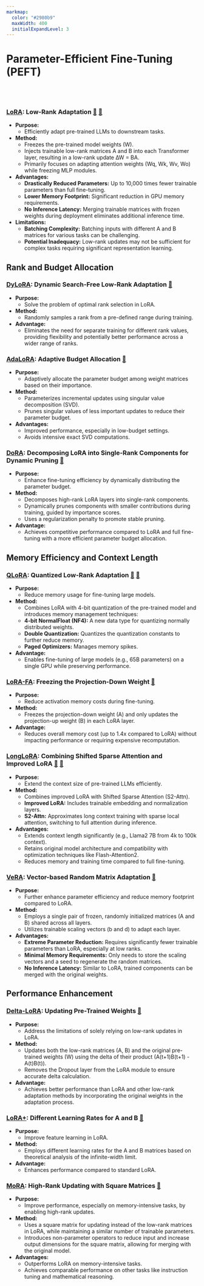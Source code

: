 ```yaml
---
markmap:
  color: "#2980b9"
  maxWidth: 400
  initialExpandLevel: 3
---
```


# Parameter-Efficient Fine-Tuning (PEFT)

## &nbsp;
### [LoRA](https://arxiv.org/abs/2106.09685): Low-Rank Adaptation [📑](https://ritvik19.medium.com/papers-explained-lora-a48359cecbfa) [📑](https://ritvik19.medium.com/papers-explained-review-06-parameter-efficient-finetuning-6934fafa74e5#05fa)

* **Purpose:** 
    * Efficiently adapt pre-trained LLMs to downstream tasks.
* **Method:** 
    * Freezes the pre-trained model weights (W).
    * Injects trainable low-rank matrices A and B into each Transformer layer, resulting in a low-rank update ∆W = BA.
    * Primarily focuses on adapting attention weights (Wq, Wk, Wv, Wo) while freezing MLP modules.
* **Advantages:**
    * **Drastically Reduced Parameters:** Up to 10,000 times fewer trainable parameters than full fine-tuning.
    * **Lower Memory Footprint:** Significant reduction in GPU memory requirements.
    * **No Inference Latency:** Merging trainable matrices with frozen weights during deployment eliminates additional inference time.
* **Limitations:**
    * **Batching Complexity:** Batching inputs with different A and B matrices for various tasks can be challenging.
    * **Potential Inadequacy:** Low-rank updates may not be sufficient for complex tasks requiring significant representation learning.

## Rank and Budget Allocation

### [DyLoRA](https://arxiv.org/abs/2210.07558): Dynamic Search-Free Low-Rank Adaptation [📑](https://ritvik19.medium.com/papers-explained-review-06-parameter-efficient-finetuning-6934fafa74e5#7fb6)
* **Purpose:** 
    * Solve the problem of optimal rank selection in LoRA.
* **Method:** 
    * Randomly samples a rank from a pre-defined range during training.
* **Advantage:** 
    * Eliminates the need for separate training for different rank values, providing flexibility and potentially better performance across a wider range of ranks.

### [AdaLoRA](https://arxiv.org/abs/2303.10512): Adaptive Budget Allocation [📑](https://ritvik19.medium.com/papers-explained-review-06-parameter-efficient-finetuning-6934fafa74e5#620f)
* **Purpose:** 
    * Adaptively allocate the parameter budget among weight matrices based on their importance. 
* **Method:** 
    * Parameterizes incremental updates using singular value decomposition (SVD).
    * Prunes singular values of less important updates to reduce their parameter budget.
* **Advantages:**
    * Improved performance, especially in low-budget settings.
    * Avoids intensive exact SVD computations.

### [DoRA](https://arxiv.org/abs/2402.09353): Decomposing LoRA into Single-Rank Components for Dynamic Pruning [📑](https://ritvik19.medium.com/papers-explained-review-06-parameter-efficient-finetuning-6934fafa74e5#028e)
* **Purpose:**  
    * Enhance fine-tuning efficiency by dynamically distributing the parameter budget.
* **Method:**
    * Decomposes high-rank LoRA layers into single-rank components.
    * Dynamically prunes components with smaller contributions during training, guided by importance scores.
    * Uses a regularization penalty to promote stable pruning.
* **Advantage:** 
    * Achieves competitive performance compared to LoRA and full fine-tuning with a more efficient parameter budget allocation.

## Memory Efficiency and Context Length

### [QLoRA](https://arxiv.org/abs/2305.14314): Quantized Low-Rank Adaptation [📑](https://ritvik19.medium.com/papers-explained-146-qlora-a6e7273bc630) [📑](https://ritvik19.medium.com/papers-explained-review-06-parameter-efficient-finetuning-6934fafa74e5#3992)
* **Purpose:** 
    * Reduce memory usage for fine-tuning large models.
* **Method:** 
    * Combines LoRA with 4-bit quantization of the pre-trained model and introduces memory management techniques:
    * **4-bit NormalFloat (NF4):** A new data type for quantizing normally distributed weights.
    * **Double Quantization:** Quantizes the quantization constants to further reduce memory.
    * **Paged Optimizers:** Manages memory spikes.
* **Advantage:** 
    * Enables fine-tuning of large models (e.g., 65B parameters) on a single GPU while preserving performance.

### [LoRA-FA](https://arxiv.org/abs/2308.03303): Freezing the Projection-Down Weight [📑](https://ritvik19.medium.com/papers-explained-review-06-parameter-efficient-finetuning-6934fafa74e5#c229)
* **Purpose:** 
    * Reduce activation memory costs during fine-tuning. 
* **Method:** 
    * Freezes the projection-down weight (A) and only updates the projection-up weight (B) in each LoRA layer.
* **Advantage:** 
    * Reduces overall memory cost (up to 1.4x compared to LoRA) without impacting performance or requiring expensive recomputation.

### [LongLoRA](https://arxiv.org/abs/2309.12307): Combining Shifted Sparse Attention and Improved LoRA [📑](https://ritvik19.medium.com/papers-explained-147-longlora-24f095b93611) [📑](https://ritvik19.medium.com/papers-explained-review-06-parameter-efficient-finetuning-6934fafa74e5#8108)
* **Purpose:** 
    * Extend the context size of pre-trained LLMs efficiently. 
* **Method:** 
    * Combines improved LoRA with Shifted Sparse Attention (S2-Attn).
    * **Improved LoRA:** Includes trainable embedding and normalization layers.
    * **S2-Attn:** Approximates long context training with sparse local attention, switching to full attention during inference.
* **Advantages:**
    * Extends context length significantly (e.g., Llama2 7B from 4k to 100k context). 
    * Retains original model architecture and compatibility with optimization techniques like Flash-Attention2.
    * Reduces memory and training time compared to full fine-tuning.

### [VeRA](https://arxiv.org/abs/2310.11454): Vector-based Random Matrix Adaptation [📑](https://ritvik19.medium.com/papers-explained-review-06-parameter-efficient-finetuning-6934fafa74e5#5bb3)

* **Purpose:** 
    * Further enhance parameter efficiency and reduce memory footprint compared to LoRA. 
* **Method:** 
    * Employs a single pair of frozen, randomly initialized matrices (A and B) shared across all layers. 
    * Utilizes trainable scaling vectors (b and d) to adapt each layer.
* **Advantages:**
    * **Extreme Parameter Reduction:** Requires significantly fewer trainable parameters than LoRA, especially at low ranks.
    * **Minimal Memory Requirements:**  Only needs to store the scaling vectors and a seed to regenerate the random matrices. 
    * **No Inference Latency:** Similar to LoRA, trained components can be merged with the original weights.

## Performance Enhancement

### [Delta-LoRA](https://arxiv.org/abs/2309.02411): Updating Pre-Trained Weights [📑](https://ritvik19.medium.com/papers-explained-review-06-parameter-efficient-finetuning-6934fafa74e5#a4ec)
* **Purpose:** 
    * Address the limitations of solely relying on low-rank updates in LoRA. 
* **Method:** 
    * Updates both the low-rank matrices (A, B) and the original pre-trained weights (W) using the delta of their product (A(t+1)B(t+1) - A(t)B(t)).
    * Removes the Dropout layer from the LoRA module to ensure accurate delta calculation.
* **Advantage:** 
    * Achieves better performance than LoRA and other low-rank adaptation methods by incorporating the original weights in the adaptation process.

### [LoRA+](https://arxiv.org/abs/2402.12354): Different Learning Rates for A and B [📑](https://ritvik19.medium.com/papers-explained-review-06-parameter-efficient-finetuning-6934fafa74e5#fd31)
* **Purpose:**  
    * Improve feature learning in LoRA.
* **Method:** 
    * Employs different learning rates for the A and B matrices based on theoretical analysis of the infinite-width limit. 
* **Advantage:** 
    * Enhances performance compared to standard LoRA.

### [MoRA](https://arxiv.org/abs/2405.12130): High-Rank Updating with Square Matrices [📑](https://ritvik19.medium.com/papers-explained-review-06-parameter-efficient-finetuning-6934fafa74e5#21a4)
* **Purpose:** 
    * Improve performance, especially on memory-intensive tasks, by enabling high-rank updates. 
* **Method:** 
    * Uses a square matrix for updating instead of the low-rank matrices in LoRA, while maintaining a similar number of trainable parameters.
    * Introduces non-parameter operators to reduce input and increase output dimensions for the square matrix, allowing for merging with the original model.
* **Advantages:**
    * Outperforms LoRA on memory-intensive tasks.
    * Achieves comparable performance on other tasks like instruction tuning and mathematical reasoning.